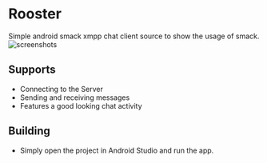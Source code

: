 # Rooster
Simple android smack xmpp chat client source to show the usage of smack.
![screenshots](http://www.blikoon.com/wp-content/uploads/2016/04/rooster_full_chat_processed.png)

## Supports

* Connecting to the Server
* Sending and receiving messages
* Features a good looking chat activity

## Building

* Simply open the project in Android Studio and run the app.
